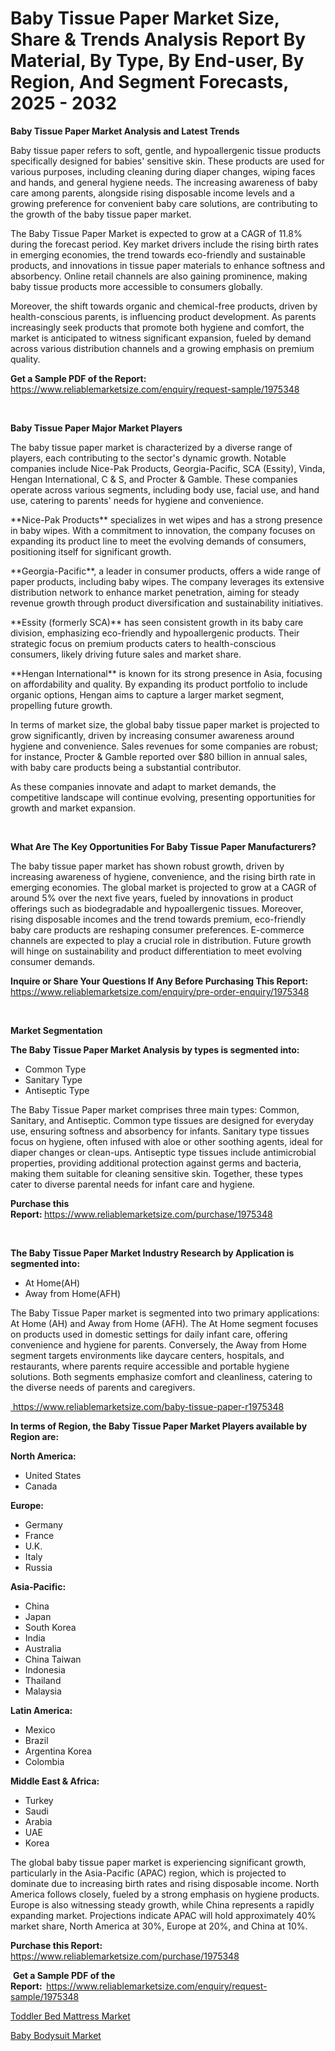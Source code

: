 <p><h1>Baby Tissue Paper Market Size, Share & Trends Analysis Report By Material, By Type, By End-user, By Region, And Segment Forecasts, 2025 - 2032</h1></p><p><strong>Baby Tissue Paper Market Analysis and Latest Trends</strong></p>
<p><p>Baby tissue paper refers to soft, gentle, and hypoallergenic tissue products specifically designed for babies' sensitive skin. These products are used for various purposes, including cleaning during diaper changes, wiping faces and hands, and general hygiene needs. The increasing awareness of baby care among parents, alongside rising disposable income levels and a growing preference for convenient baby care solutions, are contributing to the growth of the baby tissue paper market.</p><p>The Baby Tissue Paper Market is expected to grow at a CAGR of 11.8% during the forecast period. Key market drivers include the rising birth rates in emerging economies, the trend towards eco-friendly and sustainable products, and innovations in tissue paper materials to enhance softness and absorbency. Online retail channels are also gaining prominence, making baby tissue products more accessible to consumers globally.</p><p>Moreover, the shift towards organic and chemical-free products, driven by health-conscious parents, is influencing product development. As parents increasingly seek products that promote both hygiene and comfort, the market is anticipated to witness significant expansion, fueled by demand across various distribution channels and a growing emphasis on premium quality.</p></p>
<p><strong>Get a Sample PDF of the Report:&nbsp;</strong> <a href="https://www.reliablemarketsize.com/enquiry/request-sample/1975348?utm_campaign=1103&utm_medium=2&utm_source=Github&utm_content=ia&utm_term=06042025&utm_id=baby-tissue-paper">https://www.reliablemarketsize.com/enquiry/request-sample/1975348</a></p>
<p>&nbsp;</p>
<p><strong>Baby Tissue Paper Major Market Players</strong></p>
<p><p>The baby tissue paper market is characterized by a diverse range of players, each contributing to the sector's dynamic growth. Notable companies include Nice-Pak Products, Georgia-Pacific, SCA (Essity), Vinda, Hengan International, C & S, and Procter & Gamble. These companies operate across various segments, including body use, facial use, and hand use, catering to parents' needs for hygiene and convenience.</p><p>**Nice-Pak Products** specializes in wet wipes and has a strong presence in baby wipes. With a commitment to innovation, the company focuses on expanding its product line to meet the evolving demands of consumers, positioning itself for significant growth.</p><p>**Georgia-Pacific**, a leader in consumer products, offers a wide range of paper products, including baby wipes. The company leverages its extensive distribution network to enhance market penetration, aiming for steady revenue growth through product diversification and sustainability initiatives.</p><p>**Essity (formerly SCA)** has seen consistent growth in its baby care division, emphasizing eco-friendly and hypoallergenic products. Their strategic focus on premium products caters to health-conscious consumers, likely driving future sales and market share.</p><p>**Hengan International** is known for its strong presence in Asia, focusing on affordability and quality. By expanding its product portfolio to include organic options, Hengan aims to capture a larger market segment, propelling future growth.</p><p>In terms of market size, the global baby tissue paper market is projected to grow significantly, driven by increasing consumer awareness around hygiene and convenience. Sales revenues for some companies are robust; for instance, Procter & Gamble reported over $80 billion in annual sales, with baby care products being a substantial contributor.</p><p>As these companies innovate and adapt to market demands, the competitive landscape will continue evolving, presenting opportunities for growth and market expansion.</p></p>
<p>&nbsp;</p>
<p><strong>What Are The Key Opportunities For Baby Tissue Paper Manufacturers?</strong></p>
<p><p>The baby tissue paper market has shown robust growth, driven by increasing awareness of hygiene, convenience, and the rising birth rate in emerging economies. The global market is projected to grow at a CAGR of around 5% over the next five years, fueled by innovations in product offerings such as biodegradable and hypoallergenic tissues. Moreover, rising disposable incomes and the trend towards premium, eco-friendly baby care products are reshaping consumer preferences. E-commerce channels are expected to play a crucial role in distribution. Future growth will hinge on sustainability and product differentiation to meet evolving consumer demands.</p></p>
<p><strong>Inquire or Share Your Questions If Any Before Purchasing This Report:</strong> <a href="https://www.reliablemarketsize.com/enquiry/pre-order-enquiry/1975348?utm_campaign=1103&utm_medium=2&utm_source=Github&utm_content=ia&utm_term=06042025&utm_id=baby-tissue-paper">https://www.reliablemarketsize.com/enquiry/pre-order-enquiry/1975348</a></p>
<p>&nbsp;</p>
<p><strong>Market Segmentation</strong></p>
<p><strong>The Baby Tissue Paper Market Analysis by types is segmented into:</strong></p>
<p><ul><li>Common Type</li><li>Sanitary Type</li><li>Antiseptic Type</li></ul></p>
<p><p>The Baby Tissue Paper market comprises three main types: Common, Sanitary, and Antiseptic. Common type tissues are designed for everyday use, ensuring softness and absorbency for infants. Sanitary type tissues focus on hygiene, often infused with aloe or other soothing agents, ideal for diaper changes or clean-ups. Antiseptic type tissues include antimicrobial properties, providing additional protection against germs and bacteria, making them suitable for cleaning sensitive skin. Together, these types cater to diverse parental needs for infant care and hygiene.</p></p>
<p><strong>Purchase this Report:&nbsp;</strong><a href="https://www.reliablemarketsize.com/purchase/1975348?utm_campaign=1103&utm_medium=2&utm_source=Github&utm_content=ia&utm_term=06042025&utm_id=baby-tissue-paper">https://www.reliablemarketsize.com/purchase/1975348</a></p>
<p>&nbsp;</p>
<p><strong>The Baby Tissue Paper Market Industry Research by Application is segmented into:</strong></p>
<p><ul><li>At Home(AH)</li><li>Away from Home(AFH)</li></ul></p>
<p><p>The Baby Tissue Paper market is segmented into two primary applications: At Home (AH) and Away from Home (AFH). The At Home segment focuses on products used in domestic settings for daily infant care, offering convenience and hygiene for parents. Conversely, the Away from Home segment targets environments like daycare centers, hospitals, and restaurants, where parents require accessible and portable hygiene solutions. Both segments emphasize comfort and cleanliness, catering to the diverse needs of parents and caregivers.</p></p>
<p><a href="https://www.reliablemarketsize.com/baby-tissue-paper-r1975348?utm_campaign=1103&utm_medium=2&utm_source=Github&utm_content=ia&utm_term=06042025&utm_id=baby-tissue-paper">&nbsp;https://www.reliablemarketsize.com/baby-tissue-paper-r1975348</a></p>
<p><strong>In terms of Region, the Baby Tissue Paper Market Players available by Region are:</strong></p>
<p>
    <p> <strong> North America: </strong>
        <ul>
            <li>United States</li>
            <li>Canada</li>
        </ul>
        </p> 
    <p> <strong> Europe: </strong>
        <ul>
            <li>Germany</li>
            <li>France</li>
            <li>U.K.</li>
            <li>Italy</li>
            <li>Russia</li>
        </ul>
        </p> 
    <p> <strong> Asia-Pacific: </strong>
        <ul>
            <li>China</li>
            <li>Japan</li>
            <li>South Korea</li>
            <li>India</li>
            <li>Australia</li>
            <li>China Taiwan</li>
            <li>Indonesia</li>
            <li>Thailand</li>
            <li>Malaysia</li>
        </ul>
        </p> 
    <p> <strong> Latin America: </strong>
        <ul>
            <li>Mexico</li>
            <li>Brazil</li>
            <li>Argentina Korea</li>
            <li>Colombia</li>
        </ul>
        </p> 
    <p> <strong> Middle East & Africa: </strong>
        <ul>
            <li>Turkey</li>
            <li>Saudi</li>
            <li>Arabia</li>
            <li>UAE</li>
            <li>Korea</li>
        </ul>
    </p>
    </p>
<p><p>The global baby tissue paper market is experiencing significant growth, particularly in the Asia-Pacific (APAC) region, which is projected to dominate due to increasing birth rates and rising disposable income. North America follows closely, fueled by a strong emphasis on hygiene products. Europe is also witnessing steady growth, while China represents a rapidly expanding market. Projections indicate APAC will hold approximately 40% market share, North America at 30%, Europe at 20%, and China at 10%.</p></p>
<p><strong>Purchase this Report: </strong><a href="https://www.reliablemarketsize.com/purchase/1975348?utm_campaign=1103&utm_medium=2&utm_source=Github&utm_content=ia&utm_term=06042025&utm_id=baby-tissue-paper">https://www.reliablemarketsize.com/purchase/1975348</a></p>
<p>&nbsp;<strong>Get a Sample PDF of the Report:&nbsp;&nbsp;</strong><a href="https://www.reliablemarketsize.com/enquiry/request-sample/1975348?utm_campaign=1103&utm_medium=2&utm_source=Github&utm_content=ia&utm_term=06042025&utm_id=baby-tissue-paper">https://www.reliablemarketsize.com/enquiry/request-sample/1975348</a></p>
<p><strong></strong></p>
<p><p><a href="https://github.com/gdfhhhj/Market-Research-Report-List-7/blob/main/toddler-bed-mattress-market.md?utm_campaign=1103&utm_medium=2&utm_source=Github&utm_content=ia&utm_term=06042025&utm_id=baby-tissue-paper">Toddler Bed Mattress Market</a></p><p><a href="https://github.com/maikefelanc3/Market-Research-Report-List-1/blob/main/baby-bodysuit-market.md?utm_campaign=1103&utm_medium=2&utm_source=Github&utm_content=ia&utm_term=06042025&utm_id=baby-tissue-paper">Baby Bodysuit Market</a></p></p>